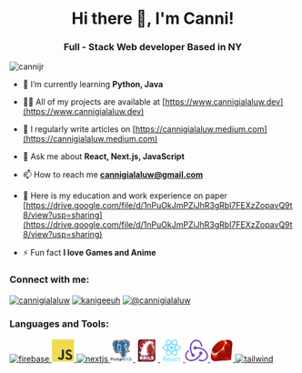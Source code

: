 <h1 align="center">Hi there 👋, I'm Canni!</h1>
<h3 align="center">Full - Stack Web developer Based in NY</h3>

<p align="left"> <img src="https://komarev.com/ghpvc/?username=cannijr&label=Profile%20views&color=0e75b6&style=flat" alt="cannijr" /> </p>

- 🌱 I’m currently learning **Python, Java**

- 👨‍💻 All of my projects are available at [https://www.cannigialaluw.dev](https://www.cannigialaluw.dev)

- 📝 I regularly write articles on [https://cannigialaluw.medium.com](https://cannigialaluw.medium.com)

- 💬 Ask me about **React, Next.js, JavaScript**

- 📫 How to reach me **cannigialaluw@gmail.com**

- 📄 Here is my education and work experience on paper [https://drive.google.com/file/d/1nPuOkJmPZiJhR3gRbl7FEXzZopavQ9t8/view?usp=sharing](https://drive.google.com/file/d/1nPuOkJmPZiJhR3gRbl7FEXzZopavQ9t8/view?usp=sharing)

- ⚡ Fun fact **I love Games and Anime**


<h3 align="left">Connect with me:</h3>
<p align="left">
<a href="https://linkedin.com/in/cannigialaluw" target="blank"><img align="center" src="https://raw.githubusercontent.com/rahuldkjain/github-profile-readme-generator/neutral-icons/src/images/icons/Social/linked-in-alt.svg" alt="cannigialaluw" height="30" width="40" /></a>
<a href="https://instagram.com/kanigeeuh" target="blank"><img align="center" src="https://raw.githubusercontent.com/rahuldkjain/github-profile-readme-generator/neutral-icons/src/images/icons/Social/instagram.svg" alt="kanigeeuh" height="30" width="40" /></a>
<a href="https://medium.com/@cannigialaluw" target="blank"><img align="center" src="https://raw.githubusercontent.com/rahuldkjain/github-profile-readme-generator/neutral-icons/src/images/icons/Social/medium.svg" alt="@cannigialaluw" height="30" width="40" /></a>
</p>

<h3 align="left">Languages and Tools:</h3>
<p align="left"> <a href="https://firebase.google.com/" target="_blank"> <img src="https://www.vectorlogo.zone/logos/firebase/firebase-icon.svg" alt="firebase" width="40" height="40"/> </a> <a href="https://developer.mozilla.org/en-US/docs/Web/JavaScript" target="_blank"> <img src="https://raw.githubusercontent.com/devicons/devicon/master/icons/javascript/javascript-original.svg" alt="javascript" width="40" height="40"/> </a> <a href="https://nextjs.org/" target="_blank"> <img src="https://cdn.worldvectorlogo.com/logos/nextjs-3.svg" alt="nextjs" width="40" height="40"/> </a> <a href="https://www.postgresql.org" target="_blank"> <img src="https://raw.githubusercontent.com/devicons/devicon/master/icons/postgresql/postgresql-original-wordmark.svg" alt="postgresql" width="40" height="40"/> </a> <a href="https://rubyonrails.org" target="_blank"> <img src="https://raw.githubusercontent.com/devicons/devicon/master/icons/rails/rails-original-wordmark.svg" alt="rails" width="40" height="40"/> </a> <a href="https://reactjs.org/" target="_blank"> <img src="https://raw.githubusercontent.com/devicons/devicon/master/icons/react/react-original-wordmark.svg" alt="react" width="40" height="40"/> </a> <a href="https://redux.js.org" target="_blank"> <img src="https://raw.githubusercontent.com/devicons/devicon/master/icons/redux/redux-original.svg" alt="redux" width="40" height="40"/> </a> <a href="https://www.ruby-lang.org/en/" target="_blank"> <img src="https://raw.githubusercontent.com/devicons/devicon/master/icons/ruby/ruby-original.svg" alt="ruby" width="40" height="40"/> </a> <a href="https://tailwindcss.com/" target="_blank"> <img src="https://www.vectorlogo.zone/logos/tailwindcss/tailwindcss-icon.svg" alt="tailwind" width="40" height="40"/> </a> </p>
